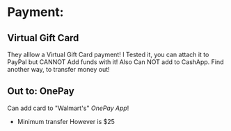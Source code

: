# Payment:
## Virtual Gift Card
They alllow a Virtual Gift Card payment! I Tested it, you can attach it to PayPal but CANNOT Add funds with it! Also Can NOT add to CashApp.
Find another way, to transfer money out! 


## Out to: OnePay
Can add card to "Walmart's" *OnePay App*!
- Minimum transfer However is $25

